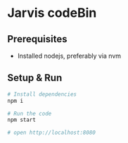 # Jarvis codeBin

## Prerequisites
- Installed nodejs, preferably via nvm

## Setup & Run
```sh
# Install dependencies
npm i

# Run the code
npm start

# open http://localhost:8080
```
